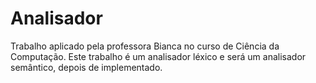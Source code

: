 Analisador
==========

Trabalho aplicado pela professora Bianca no curso de Ciência da Computação. 
Este trabalho é um analisador léxico e será um analisador semântico, depois de implementado.
